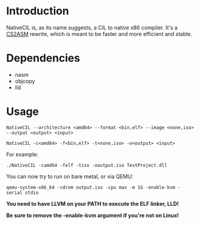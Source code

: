 # Introduction
NativeCIL is, as its name suggests, a CIL to native x86 compiler. It's a [CS2ASM](https://github.com/nifanfa/CS2ASM) rewrite, which is meant to be faster and more efficient and stable.

# Dependencies
- nasm
- objcopy
- lld

# Usage
``NativeCIL --architecture <amd64> --format <bin,elf> --image <none,iso> --output <output> <input>``

``NativeCIL -c<amd64> -f<bin,elf> -t<none,iso> -o<output> <input>``

For example:

``./NativeCIL -camd64 -felf -tiso -ooutput.iso TestProject.dll``

You can now try to run on bare metal, or via QEMU:

``qemu-system-x86_64 -cdrom output.iso -cpu max -m 1G -enable-kvm -serial stdio``

**You need to have LLVM on your PATH to execute the ELF linker, LLD!**

**Be sure to remove the -enable-kvm argument if you're not on Linux!**